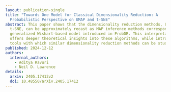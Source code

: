 ```yaml
---
layout: publication-single
title: "Towards One Model for Classical Dimensionality Reduction: A
  Probabilistic Perspective on UMAP and t-SNE"
abstract: This paper shows that the dimensionality reduction methods, UMAP and
  t-SNE, can be approximately recast as MAP inference methods corresponding to a
  generalized Wishart-based model introduced in ProbDR. This interpretation
  offers deeper theoretical insights into these algorithms, while introducing
  tools with which similar dimensionality reduction methods can be studied.
published: 2024-12-12
authors:
  internal_authors:
    - Aditya Ravuri
    - Neil D. Lawrence
details:
  arxiv: 2405.17412v2
  doi: 10.48550/arXiv.2405.17412
---
```

